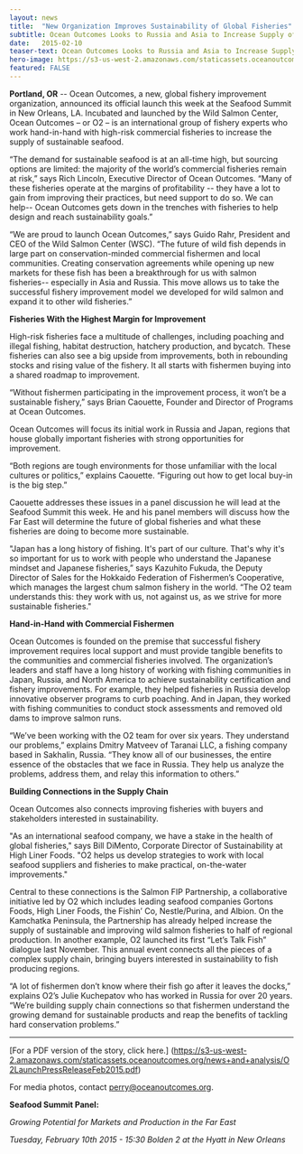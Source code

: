 ```yaml
---
layout: news
title:  "New Organization Improves Sustainability of Global Fisheries"
subtitle: Ocean Outcomes Looks to Russia and Asia to Increase Supply of Sustainable Seafood
date:   2015-02-10
teaser-text: Ocean Outcomes Looks to Russia and Asia to Increase Supply of Sustainable Seafood
hero-image: https://s3-us-west-2.amazonaws.com/staticassets.oceanoutcomes.org/hero+photos/news3hero.jpg
featured: FALSE
---
```


**Portland, OR** -- Ocean Outcomes, a new, global fishery improvement organization, announced its official launch this week at the Seafood Summit in New Orleans, LA. Incubated and launched by the Wild Salmon Center, Ocean Outcomes – or O2 – is an international group of fishery experts who work hand-in-hand with high-risk commercial fisheries to increase the supply of sustainable seafood.

“The demand for sustainable seafood is at an all-time high, but sourcing options are limited: the majority of the world’s commercial fisheries remain at risk,” says Rich Lincoln, Executive Director of Ocean Outcomes. “Many of these fisheries operate at the margins of profitability -- they have a lot to gain from improving their practices, but need support to do so. We can help--  Ocean Outcomes gets down in the trenches with fisheries to help design and reach sustainability goals.”  

“We are proud to launch Ocean Outcomes,” says Guido Rahr, President and CEO of the Wild Salmon Center (WSC). “The future of wild fish depends in large part on conservation-minded commercial fishermen and local communities. Creating conservation agreements while opening up new markets for these fish has been a breakthrough for us with salmon fisheries-- especially in Asia and Russia. This move allows us to take the successful fishery improvement model we developed for wild salmon and expand it to other wild fisheries.”

**Fisheries With the Highest Margin for Improvement**

High-risk fisheries face a multitude of challenges, including poaching and illegal fishing, habitat destruction, hatchery production, and bycatch. These fisheries can also see a big upside from improvements, both in rebounding stocks and rising value of the fishery. It all starts with fishermen buying into a shared roadmap to improvement.

“Without fishermen participating in the improvement process, it won’t be a sustainable fishery,” says Brian Caouette, Founder and Director of Programs at Ocean Outcomes. 

Ocean Outcomes will focus its initial work in Russia and Japan, regions that house globally important fisheries with strong opportunities for improvement.

“Both regions are tough environments for those unfamiliar with the local cultures or politics,” explains Caouette. “Figuring out how to get local buy-in is the big step.”
 
Caouette addresses these issues in a panel discussion he will lead at the Seafood Summit this week. He and his panel members will discuss how the Far East will determine the future of global fisheries and what these fisheries are doing to become more sustainable.

"Japan has a long history of fishing. It's part of our culture. That's why it's so important for us to work with people who understand the Japanese mindset and Japanese fisheries,” says Kazuhito Fukuda, the Deputy Director of Sales for the Hokkaido Federation of Fishermen’s Cooperative, which manages the largest chum salmon fishery in the world. “The O2 team understands this: they work with us, not against us, as we strive for more sustainable fisheries."

**Hand-in-Hand with Commercial Fishermen** 

Ocean Outcomes is founded on the premise that successful fishery improvement requires local support and must provide tangible benefits to the communities and commercial fisheries involved. The organization’s leaders and staff have a long history of working with fishing communities in Japan, Russia, and North America to achieve sustainability certification and fishery improvements. For example, they helped fisheries in Russia develop innovative observer programs to curb poaching. And in Japan, they worked with fishing communities to conduct stock assessments and removed old dams to improve salmon runs. 

“We’ve been working with the O2 team for over six years. They understand our problems,” explains Dmitry Matveev of Taranai LLC, a fishing company based in Sakhalin, Russia. “They know all of our businesses, the entire essence of the obstacles that we face in Russia. They help us analyze the problems, address them, and relay this information to others.”

**Building Connections in the Supply Chain**

Ocean Outcomes also connects improving fisheries with buyers and stakeholders interested in sustainability. 

"As an international seafood company, we have a stake in the health of global fisheries," says Bill DiMento, Corporate Director of Sustainability at High Liner Foods. "O2 helps us develop strategies to work with local seafood suppliers and fisheries to make practical, on-the-water improvements." 

Central to these connections is the Salmon FIP Partnership, a collaborative initiative led by O2 which includes leading seafood companies Gortons Foods, High Liner Foods, the Fishin’ Co, Nestle/Purina, and Albion. On the Kamchatka Peninsula, the Partnership has already helped increase the supply of sustainable and improving wild salmon fisheries to half of regional production. In another example, O2 launched its first “Let’s Talk Fish” dialogue last November. This annual event connects all the pieces of a complex supply chain, bringing buyers interested in sustainability to fish producing regions.

“A lot of fishermen don’t know where their fish go after it leaves the docks,” explains O2’s Julie Kuchepatov who has worked in Russia for over 20 years. “We’re building supply chain connections so that fishermen understand the growing demand for sustainable products and reap the benefits of tackling hard conservation problems.” 
_____

[For a PDF version of the story, click here.] (https://s3-us-west-2.amazonaws.com/staticassets.oceanoutcomes.org/news+and+analysis/O2LaunchPressReleaseFeb2015.pdf)

For media photos, contact <a href="perry@oceanoutcomes.org">perry@oceanoutcomes.org</a>.

**Seafood Summit Panel:** 

*Growing Potential for Markets and Production in the Far East*

*Tuesday, February 10th 2015 - 15:30 Bolden 2 at the Hyatt in New Orleans*
